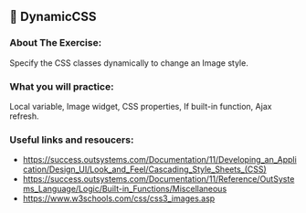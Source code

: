 ## :ledger: DynamicCSS

### About The Exercise:

Specify the CSS classes dynamically to change an Image style.

### What you will practice:

Local variable, Image widget, CSS properties, If built-in function, Ajax refresh.

### Useful links and resoucers:

- https://success.outsystems.com/Documentation/11/Developing_an_Application/Design_UI/Look_and_Feel/Cascading_Style_Sheets_(CSS)
- https://success.outsystems.com/Documentation/11/Reference/OutSystems_Language/Logic/Built-in_Functions/Miscellaneous
- https://www.w3schools.com/css/css3_images.asp

